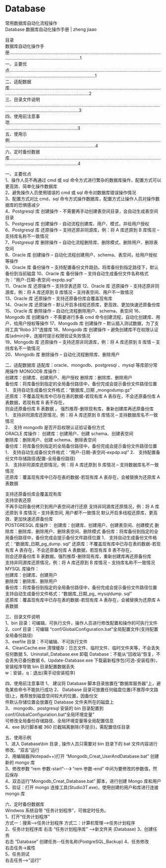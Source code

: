 # Database  
常用数据库自动化流程操作    
Database 数据库自动化操作手册 | zheng jiaao   

目录    
数据库自动化操作手 册.....................................................................................................................................................................................1   
一、主要优点.................................................................................................................................................................................................1  
二、适配数据库............................................................................................................................................................................................2  
三、目录文件说明  .......................................................................................................................................................................................3  
四、使用前注意事项...................................................................................................................................................................................3   
五、使用示例.................................................................................................................................................................................................4  
六、定时备份数据库...................................................................................................................................................................................4 
  
一、主要优点  
1、操作人员不再通过 cmd 或 sql 命令方式进行繁杂的数据库操作，配置方式可以更高效、简单化操作数据库  
2、避免操作人员使用错误的 cmd 或 sql 命令对数据库错误操作情况  
3、配置方式对比 cmd、sql 命令方式操作数据库，配置方式让操作人员对操作数据库的恐惧感减少  
4、Postgresql 库 创建操作 - 不需要再手动创建表空间目录，会自动生成表空间目录  
5、Postgresql 库 创建操作 - 自动流程创建库、用户、模式，并给用户授权  
6、Postgresql 库 还原操作 – 支持还原非同源库，例：将 A 库还原到 B 库情况 – 支持库名称不一致情况  
7、Postgresql 库 删除操作 – 自动化流程删除库、删除模式、删除用户、删除表空间  
8、Oracle 库 创建操作 – 自动化流程创建用户、schema、表空间，给用户授权等操作   
9、Oracle 库 备份操作 – 支持配置备份文件路劲，将库备份到指定路径下，默认备份到当前磁盘 
10、Oracle 库 备份操作 – 支持自动生成备份文件名称格式为：“用户-日期-表空间-expdp.sql”  
11、Oracle 库 还原操作 – 支持空表还原 
12、Oracle 库 还原操作 - 支持还原非同源库，例：将 A 库还原到 B 库情况 – 支持表空间、用户不一致情况  
13、Oracle 库 还原操作 - 支持还原备份库会覆盖现有库  
14、Oracle 库 还原操作 - 默认开启多线程还原库，更高效、更加快速还原备份库 
15、Oracle 库 删除操作 – 自动化流程删除用户、schema、表空间 
16、Mongodb 库 创建操作 - 不需要进行多条 cmd 命令创建流程，自动化创建库、用户、给用户授权等操作 
17、Mongodb 库 创建操作 – 默认插入测试数据，为了支持工具“Robo 3T”连接库 
18、Mongodb 库 创建操作 – 避免创建库不在权限认证库(admin)中，连接时提示权限验证失败情况  
19、Mongodb 库 还原操作 – 支持还原非同源库，例：将 A 库还原到 B 库情 – 支持库名不一致情况  
20、Mongodb 库 删除操作 – 自动化流程删除库、删除用户 
  
二、适配数据库 
适配库：oracle、mongodb、postgresql 、mysql 等库部分常用操作 
MONGODB 库操作：  
创建库：创建库、创建用户、用户授权 
删除库：删除库、删除用户  
备份库：将库备份到指定的全局备份路径中，备份完成会提示备份文件路径位置 
1． 支持自动生成备份文件格式：“数据库_日期 _mongodump.gz”  
还原库：不覆盖现有库中已存在表的数据-若现有库 A 表存在，不会还原备份库 A 表数据，若现有库 B 表不存在，  
则会还原备份库 B 表数据 。 强烈推荐-删除现有库，重新创建库再还原备份库  
1． 支持非同源库还原情况，例：将 A 库还原到 B 库情况 – 支持数据库名不一致情况  
2． 支持 mongodb 是否开启权限认证验证备份方式  
ORACLE 库操作： 
创建库：创建用户、创建 schema、创建表空间  
删除库：删除用户、创建 schema、删除表空间  
备份库：将库备份到指定的全局备份路径中，备份完成会提示备份文件路径位置 
1． 支持自动生成备份文件格式：“用户-日期-表空间-expdp.sql” 
2． 支持配置备份文件存储路径(配置-全局备份路径)  
3． 支持非同源库还原情况，例：将 A 库还原到 B 库情况 – 支持数据库名不一致情况  
还原库：覆盖现有库中已存在表的数据-若现有库 A 表存在，会被替换为还原库 A 表数据 
  
支持还原备份库会覆盖现有库   
支持空表还原  
不再手动将备份拷贝到用户表空间进行还原 
支持非同源库还原情况，例：将 A 库还原到 B 库情况 – 支持表空间, 用户都不一致情况 
默认开启多线程还原库，更高效、更加快速还原备份库  
POSTGRESQL 库操作： 
创建库：创建库、创建用户、创建表空间、创建模式 
删除库：删除库、删除用户、删除表空间、删除模式 
备份库：将库备份到指定的全局备份路径中，备份完成会提示备份文件路径位置 
1． 支持自动生成备份文件格式：“数据库_日期_pg_dump. sql” 
还原库：不覆盖现有库中已存在表的数据-若现有库 A 表存在，不会还原备份库 A 表数据，若现有库 B 表不存在，  
则会还原备份库 B 表数据。强烈推荐-删除现有库，重新创建库再还原备份库  
支持非同源库还原情况，例：将 A 库还原到 B 库情况 – 支持库名称不一致情况  
MYSQL 库操作：  
创建库：创建库、创建用户  
删除库：删除库、删除用户  
备份库：将库备份到指定的全局备份路径中，备份完成会提示备份文件路径位置 
支持自动生成备份文件格式：“数据库_日期_pg_ mysqldump. sql”  
还原库：覆盖现有库中已存在表的数据-若现有库 A 表存在，会被替换为还原库 A 表数据   

三、目录文件说明  
1、bin 目录：可编辑、可执行文件，操作人员进行修改配置和操作的可执行文件  
2、conf 目录：可编辑 “conf/GlobalConfiguration.bat”全局配置文件(支持配置全局备份路径)  
3、exefile 目录：不可编辑、不可执行文件  
4、CleanCache.exe 清理缓存：日志文件、临时文件、临时文件夹等，不会丢失任何数据 
5、Uninstall_Database.exe 卸载 Database：不能从“回收站“恢复，不会丢失已备份数据 
6、Update-Database.exe 下载最新程序包(可选-安装程序)，安装程序导致 bin 目录配置数据丢失  
w：安装，q：退出(需手动安装程序)  
  
四、使用前注意事项 
1、 建议将 Database 脚本目录放置在“数据库服务器”上，避免某些命令不能执行成功 
2、 Database 目录可放置任何磁盘位置(不推荐中文路径)上，推荐放到磁盘空间较大的位置，因备份文  
件默认存储位置会放置在 Database 文件夹所在的磁盘上  
3、 mongodb、postgresql 安装的 bin 目录配置到 conf/GlobalConfiguration.bat“全局环境变量”  
可修改全局备份存储路径、全局环境变量等全局配置信息   
4、exe 执行脚本被 360 拦截隔离删除(不提示)，需配置信任目录 
  
五、使用示例  
1、进入 Database\bin 目录 , 操作人员只需要对 bin 目录下的 bat 文件内容进行修改、“双击”运行  
2、用编辑器(Notepad++)打开 “Mongodb_Creat_UserAndDatabase.bat” 创建新的 mongo 库  
3、修改参数 “rem 参数-start”---》 “rem 参数-end” 中间为要修改的参数值，然后保存  
4、双击运行“Mongodb_Creat_Database.bat” 脚本，进行创建 Mongo 库和用户 
5、验证：打开 mongo 连接工具(Studio3T.exe)，使用创建的用户和库进行连接 mongo 库  
  
六、定时备份数据库   
Windwos 系统自带 “任务计划程序”，可做定时任务。   
1、打开“任务计划程序”  
方式一：搜索-->任务计划程序 
方式二：计算机管理-->任务计划程序  
2、任务计划程序库 
右击 “任务计划程序库” -->新文件夹 (Database) 
3、创建任务  
右击 “Database” 创建任务--任务名称(PostgreSQL_Backup) 
4、任务修改  
右击任务->属性  
5、任务测试  
右击任务-->"运行"   

